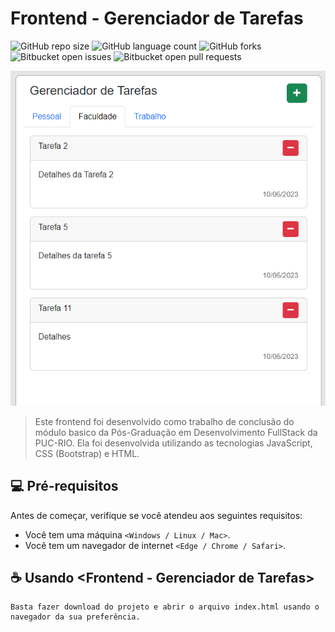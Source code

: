 # Frontend - Gerenciador de Tarefas

![GitHub repo size](https://img.shields.io/github/repo-size/bpbastos/frontend-mvp-basico?style=for-the-badge)
![GitHub language count](https://img.shields.io/github/languages/count/bpbastos/frontend-mvp-basico?style=for-the-badge)
![GitHub forks](https://img.shields.io/github/forks/bpbastos/frontend-mvp-basico?style=for-the-badge)
![Bitbucket open issues](https://img.shields.io/bitbucket/issues/bpbastos/frontend-mvp-basico?style=for-the-badge)
![Bitbucket open pull requests](https://img.shields.io/bitbucket/pr-raw/bpbastos/frontend-mvp-basico?style=for-the-badge)

<img src="tela.png" alt="Tela da app">

> Este frontend foi desenvolvido como trabalho de conclusão do módulo basico da Pós-Graduação em Desenvolvimento FullStack da PUC-RIO. Ela foi desenvolvida utilizando as tecnologias JavaScript, CSS (Bootstrap) e HTML. 

## 💻 Pré-requisitos

Antes de começar, verifique se você atendeu aos seguintes requisitos:

* Você tem uma máquina `<Windows / Linux / Mac>`.
* Você tem um navegador de internet `<Edge / Chrome / Safari>`.

## ☕ Usando <Frontend - Gerenciador de Tarefas>

```
Basta fazer download do projeto e abrir o arquivo index.html usando o navegador da sua preferência.
```
